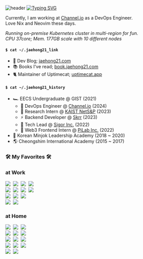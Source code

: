 ![header](https://capsule-render.vercel.app/api?type=waving&color=6994CDEE&text=&animation=twinkling&height=80)
[![Typing SVG](https://readme-typing-svg.demolab.com?font=Alkatra&weight=500&size=45&duration=3500&pause=3&color=6994CDEE&center=false&vCenter=false&multiline=true&repeat=true&width=1000&height=100&lines=Welcome+to+jaehong21's+GitHub!👋)](https://git.io/typing-svg)

  Currently, I am working at [Channel.io](https://channel.io) as a DevOps Engineer. <br />
  Love Nix and Neovim these days.

  _Running on-premise Kubernetes cluster in multi-region for fun. <br />
  CPU 37core; Mem. 177GB scale with 10 different nodes_

#### `$ cat ~/.jaehong21_link`
- 📝 Dev Blog; [jaehong21.com](https://jaehong21.com)
- 📚 Books I've read; [book.jaehong21.com](https://book.jaehong21.com)
- 🐈 Maintainer of Uptimecat; [uptimecat.app](https://uptimecat.app)

#### `$ cat ~/.jaehong21_history`
- 🏎️ EECS Undergraduate @ GIST (2021)
  - 🐳 DevOps Engineer @ [Channel.io](https://channel.io) (2024)
  - 🔬 Research Intern @ [KAIST NetS&P](https://netsp.kaist.ac.kr/) (2023)
  - ⚡️ Backend Developer @ [Skrr](https://disquiet.io/@khj03020302/makerlog/7844) (2023)
  - 🧠 Tech Lead @ [Sigor Inc.](https://doggly.co.kr/) (2022)
  - 🤑 Web3 Frontend Intern @ [PiLab Inc.](https://www.bifrostnetwork.com/) (2022)
- 🏁 Korean Minjok Leadership Academy (2018 ~ 2020)
- 🌎 Cheongshim International Academy (2015 ~ 2017)

<div>
  <h3> 🛠 My Favorites 🛠 </h3>
  <p>

  <h3>at Work</h3>
    <img src="https://img.shields.io/badge/Kubernetes-326CE5?style=flat&logo=Kubernetes&logoColor=white"/></a>&nbsp
    <img src="https://img.shields.io/badge/Docker-2496ED?style=flat&logo=Docker&logoColor=white"/></a>&nbsp
    <img src="https://img.shields.io/badge/Go-00ADD8?style=flat&logo=Go&logoColor=white"/></a>&nbsp
    <img src="https://img.shields.io/badge/Gin-008ECF?style=flat&logo=Gin&logoColor=white"/></a>&nbsp
  <br />
    <img src="https://img.shields.io/badge/Helm-326CE5?style=flat&logo=Helm&logoColor=white"/></a>&nbsp
    <img src="https://img.shields.io/badge/Istio Ambient-466BB0?style=flat&logo=Istio&logoColor=white"/></a>&nbsp
    <img src="https://img.shields.io/badge/Thanos-6D41FF?style=flat&logo=Thanos&logoColor=white"/></a>&nbsp
    <img src="https://img.shields.io/badge/Terraform-7B42BC?style=flat&logo=Terraform&logoColor=white"/></a>&nbsp
  <br />
    <img src="https://img.shields.io/badge/AWS-232F3E?style=flat&logo=AmazonWebServices&logoColor=white"/></a>&nbsp
    <img src="https://img.shields.io/badge/EKS-FF9900?style=flat&logo=AmazonEKS&logoColor=white"/></a>&nbsp
    <img src="https://img.shields.io/badge/Argo-EF7B4D?style=flat&logo=Argo&logoColor=white"/></a>&nbsp
  <br />
    <img src="https://img.shields.io/badge/Github Actions-2088FF?style=flat&logo=GithubActions&logoColor=white"/></a>&nbsp
    <img src="https://img.shields.io/badge/CircleCI-343434?style=flat&logo=CircleCI&logoColor=white"/></a>&nbsp
  <br />

  <h3>at Home</h3>
    <img src="https://img.shields.io/badge/K3s-FFC61C?style=flat&logo=K3s&logoColor=white"/></a>&nbsp
    <img src="https://img.shields.io/badge/containerd-575757?style=flat&logo=containerd&logoColor=white"/></a>&nbsp
    <img src="https://img.shields.io/badge/Istio-466BB0?style=flat&logo=Istio&logoColor=white"/></a>&nbsp
  <br />
    <img src="https://img.shields.io/badge/Cloudflare-F38020?style=flat&logo=Cloudflare&logoColor=white"/></a>&nbsp
    <img src="https://img.shields.io/badge/Hono-E36002?style=flat&logo=Hono&logoColor=white"/></a>&nbsp
    <img src="https://img.shields.io/badge/Bun-000000?style=flat&logo=Bun&logoColor=white"/></a>&nbsp
  <br />
    <img src="https://img.shields.io/badge/NixOS-5277C3?style=flat&logo=NixOS&logoColor=white"/></a>&nbsp
    <img src="https://img.shields.io/badge/Arch Linux-1793D1?style=flat&logo=Arch Linux&logoColor=white"/></a>&nbsp
    <img src="https://img.shields.io/badge/Raspberry Pi-A22846?style=flat&logo=Raspberry Pi&logoColor=white"/></a>&nbsp
  <br />
    <img src="https://img.shields.io/badge/Neovim-57A143?style=flat&logo=Neovim&logoColor=white"/></a>&nbsp
    <img src="https://img.shields.io/badge/Gitea-609926?style=flat&logo=Gitea&logoColor=white"/></a>&nbsp
    <img src="https://img.shields.io/badge/Obsidian-7C3AED?style=flat&logo=Obsidian&logoColor=white"/></a>&nbsp
  <br />
    <img src="https://img.shields.io/badge/React-466BB0?style=flat&logo=React&logoColor=white"/></a>&nbsp
    <img src="https://img.shields.io/badge/tRPC-2596BE?style=flat&logo=tRPC&logoColor=white"/></a>&nbsp
</p>
</div>
